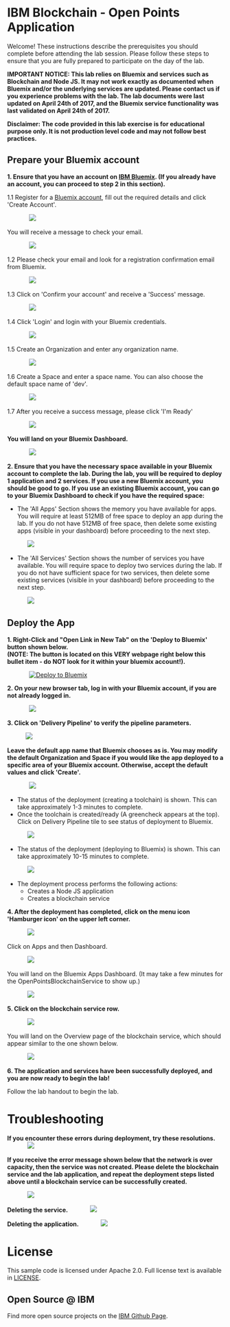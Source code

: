 # IBM Blockchain - Open Points Application

Welcome! These instructions describe the prerequisites you should complete before attending the lab session. Please follow these steps to ensure that you are fully 
prepared to participate on the day of the lab.

<b>IMPORTANT NOTICE: This lab relies on Bluemix and services such as Blockchain and Node JS. It may not work exactly as documented when Bluemix and/or the underlying services are updated. Please contact us if you experience problems with the lab. The lab documents were last updated on April 24th of 2017, and the Bluemix service functionality was last validated on April 24th of 2017. 
</b>

<b>Disclaimer: The code provided in this lab exercise is for educational purpose only.  It is not production level code and may not follow best practices. </b>

## Prepare your Bluemix account

<b>1. Ensure that you have an account on [IBM Bluemix](https://bluemix.net). (If you already have an account, you can proceed to step 2 in this section). </b>

  1.1 Register for a [Bluemix account](https://bluemix.net/registration/), fill out the required details and click 'Create Account'.

&nbsp;&nbsp;&nbsp;&nbsp;&nbsp;&nbsp;&nbsp;&nbsp;&nbsp;&nbsp;&nbsp;&nbsp; ![](readme_images/register.PNG)

   You will receive a message to check your email.

&nbsp;&nbsp;&nbsp;&nbsp;&nbsp;&nbsp;&nbsp;&nbsp;&nbsp;&nbsp;&nbsp;&nbsp; ![](readme_images/chkmail.PNG)

   1.2 Please check your email and look for a registration confirmation email from Bluemix.

&nbsp;&nbsp;&nbsp;&nbsp;&nbsp;&nbsp;&nbsp;&nbsp;&nbsp;&nbsp;&nbsp;&nbsp; ![](readme_images/mailmsg.PNG)


   1.3 Click on 'Confirm your account' and receive a 'Success' message.

&nbsp;&nbsp;&nbsp;&nbsp;&nbsp;&nbsp;&nbsp;&nbsp;&nbsp;&nbsp;&nbsp;&nbsp;  ![](readme_images/success.PNG)


   1.4 Click 'Login' and login with your Bluemix credentials.

&nbsp;&nbsp;&nbsp;&nbsp;&nbsp;&nbsp;&nbsp;&nbsp;&nbsp;&nbsp;&nbsp;&nbsp;  ![](readme_images/logmail.PNG)
   


   1.5 Create an Organization and enter any organization name.

&nbsp;&nbsp;&nbsp;&nbsp;&nbsp;&nbsp;&nbsp;&nbsp;&nbsp;&nbsp;&nbsp;&nbsp; ![](readme_images/orgmail1.PNG)



   1.6 Create a Space and enter a space name. You can also choose the default space name of 'dev'.

&nbsp;&nbsp;&nbsp;&nbsp;&nbsp;&nbsp;&nbsp;&nbsp;&nbsp;&nbsp;&nbsp;&nbsp; ![](readme_images/spacemail.PNG)
   


   1.7 After you receive a success message, please click 'I'm Ready'

&nbsp;&nbsp;&nbsp;&nbsp;&nbsp;&nbsp;&nbsp;&nbsp;&nbsp;&nbsp;&nbsp;&nbsp; ![](readme_images/summary_success.PNG)
 
<b>
 You will land on your Bluemix Dashboard. 
</b>

&nbsp;&nbsp;&nbsp;&nbsp;&nbsp;&nbsp;&nbsp;&nbsp;&nbsp;&nbsp;&nbsp;&nbsp; ![](readme_images/dashboard.PNG)

<b> 2. Ensure that you have the necessary space available in your Bluemix account to complete the lab. During the lab, you will be required to deploy 1 application and 2 services.  If you use a new Bluemix account, you should be good to go.  If you use an existing Bluemix account, you can go to your Bluemix Dashboard to check if you have the required space: </b>
  
   * The 'All Apps' Section shows the memory you have available for apps. You will require at least 512MB of free space to deploy an app during the lab. If you do not have 512MB of free space, then delete some existing apps (visible in your dashboard) before proceeding to the next step.

&nbsp;&nbsp;&nbsp;&nbsp;&nbsp;&nbsp;&nbsp;&nbsp;&nbsp;&nbsp;&nbsp;&nbsp;![](readme_images/services2.PNG)

   * The 'All Services' Section shows the number of services you have available. You will require space to deploy two services during the lab. If you do not have sufficient space for two services, then delete some existing services (visible in your dashboard) before proceeding to the next step. 

&nbsp;&nbsp;&nbsp;&nbsp;&nbsp;&nbsp;&nbsp;&nbsp;&nbsp;&nbsp;&nbsp;&nbsp;![](readme_images/services1.PNG)

## Deploy the App

<b>1. Right-Click and "Open Link in New Tab" on the 'Deploy to Bluemix' button shown below.<br>
(NOTE: The button is located on this VERY webpage right below this bullet item - do NOT look for it within your bluemix account!).</b>

&nbsp;&nbsp;&nbsp;&nbsp;&nbsp;&nbsp;&nbsp;&nbsp;&nbsp;&nbsp;&nbsp;&nbsp; [![Deploy to Bluemix](https://console.ng.bluemix.net/devops/setup/deploy/button.png)](https://console.ng.bluemix.net/devops/setup/deploy?repository=https://github.com/gscdist/GscLabBlockchainApp.git)

<b>2. On your new browser tab, log in with your Bluemix account, if you are not already logged in.</b>

&nbsp;&nbsp;&nbsp;&nbsp;&nbsp;&nbsp;&nbsp;&nbsp;&nbsp;&nbsp;&nbsp;&nbsp; ![](readme_images/deployLogin.PNG)


<b>3. Click on 'Delivery Pipeline' to verify the pipeline parameters.

&nbsp;&nbsp;&nbsp;&nbsp;&nbsp;&nbsp;&nbsp;&nbsp;&nbsp;&nbsp;&nbsp;&nbsp; ![](readme_images/deploy.PNG)

Leave the default app name that Bluemix chooses as is. You may modify the default Organization 
and Space if you would like the app deployed to a specific area of your Bluemix account. Otherwise, accept the default values
and click 'Create'.</b>

&nbsp;&nbsp;&nbsp;&nbsp;&nbsp;&nbsp;&nbsp;&nbsp;&nbsp;&nbsp;&nbsp;&nbsp; ![](readme_images/deploy1.PNG)


* The status of the deployment (creating a toolchain) is shown. This can take approximately 1-3 minutes to complete.  
* Once the toolchain is created/ready (A greencheck appears at the top).  Click on Delivery Pipeline tile to see status of deployment to Bluemix.

&nbsp;&nbsp;&nbsp;&nbsp;&nbsp;&nbsp;&nbsp;&nbsp;&nbsp;&nbsp;&nbsp;&nbsp;![](readme_images/createproject1.PNG)

* The status of the deployment (deploying to Bluemix) is shown. This can take approximately 10-15 minutes to complete.

&nbsp;&nbsp;&nbsp;&nbsp;&nbsp;&nbsp;&nbsp;&nbsp;&nbsp;&nbsp;&nbsp;&nbsp;![](readme_images/createproject2.PNG)

* The deployment process performs the following actions:
  - Creates a Node JS application
  - Creates a blockchain service

<b>4. After the deployment has completed, click on the menu icon 'Hamburger icon' on the upper left corner. </b>

&nbsp;&nbsp;&nbsp;&nbsp;&nbsp;&nbsp;&nbsp;&nbsp;&nbsp;&nbsp;&nbsp;&nbsp;![](readme_images/res1.png)

Click on Apps and then Dashboard. 

&nbsp;&nbsp;&nbsp;&nbsp;&nbsp;&nbsp;&nbsp;&nbsp;&nbsp;&nbsp;&nbsp;&nbsp;![](readme_images/res2.png)

You will land on the Bluemix Apps Dashboard. (It may take a few minutes for the OpenPointsBlockchainService to show up.) 

&nbsp;&nbsp;&nbsp;&nbsp;&nbsp;&nbsp;&nbsp;&nbsp;&nbsp;&nbsp;&nbsp;&nbsp;![](readme_images/yourapp.PNG)


<b>5. Click on the blockchain service row.</b>

&nbsp;&nbsp;&nbsp;&nbsp;&nbsp;&nbsp;&nbsp;&nbsp;&nbsp;&nbsp;&nbsp;&nbsp;![](readme_images/launchBlockchainService.png)

You will land on the Overview page of the blockchain service, which should appear similar to the one shown below.  

&nbsp;&nbsp;&nbsp;&nbsp;&nbsp;&nbsp;&nbsp;&nbsp;&nbsp;&nbsp;&nbsp;&nbsp;![](readme_images/correctBlockchainLaunch.png)

<b>6. The application and services have been successfully deployed, and you are now ready to begin the lab!</b>

Follow the lab handout to begin the lab.

# Troubleshooting

<b>If you encounter these errors during deployment, try these resolutions.</b>
&nbsp;&nbsp;&nbsp;&nbsp;&nbsp;&nbsp;&nbsp;&nbsp;&nbsp;&nbsp;&nbsp;&nbsp;![](readme_images/troubleshooting3.PNG)

<b>If you receive the error message shown below that the network is over capacity, then the service was not created. 
Please delete the blockchain service and the lab application, and repeat the deployment steps listed above until a blockchain
service can be successfully created. </b>

&nbsp;&nbsp;&nbsp;&nbsp;&nbsp;&nbsp;&nbsp;&nbsp;&nbsp;&nbsp;&nbsp;&nbsp;![](readme_images/overcapacity.png)

<b>Deleting the service.</b>
&nbsp;&nbsp;&nbsp;&nbsp;&nbsp;&nbsp;&nbsp;&nbsp;&nbsp;&nbsp;&nbsp;&nbsp;![](readme_images/app_del.PNG)

<b>Deleting the application.</b>
&nbsp;&nbsp;&nbsp;&nbsp;&nbsp;&nbsp;&nbsp;&nbsp;&nbsp;&nbsp;&nbsp;&nbsp;![](readme_images/app_del1.PNG)


# License

  This sample code is licensed under Apache 2.0.
  Full license text is available in [LICENSE](LICENSE).


## Open Source @ IBM

  Find more open source projects on the
  [IBM Github Page](http://ibm.github.io/).

